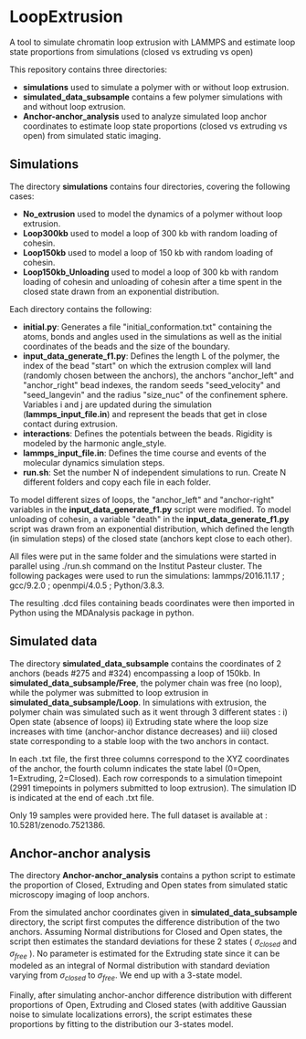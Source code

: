 # LoopExtrusion

A tool to simulate chromatin loop extrusion with LAMMPS and estimate loop state proportions from simulations (closed vs extruding vs open)

This repository contains three directories:
 - **simulations** used to simulate a polymer with or without loop extrusion.
 - **simulated_data_subsample** contains a few polymer simulations with and without loop extrusion.
 - **Anchor-anchor_analysis** used to analyze simulated loop anchor coordinates to estimate loop state proportions (closed vs extruding vs open) from simulated static imaging.


## Simulations

The directory **simulations** contains four directories, covering the following cases:
 - **No_extrusion** used to model the dynamics of a polymer without loop extrusion.
 - **Loop300kb** used to model a loop of 300 kb with random loading of cohesin.
 - **Loop150kb** used to model a loop of 150 kb with random loading of cohesin.
 - **Loop150kb_Unloading** used to model a loop of 300 kb with random loading of cohesin and unloading of cohesin after a time spent in the closed state drawn from an exponential distribution.

Each directory contains the following:
 - **initial.py**: Generates a file "initial_conformation.txt" containing the atoms, bonds and angles used in the simulations as well as the initial coordinates of the beads and the size of the boundary.
 - **input_data_generate_f1.py**: Defines the length L of the polymer, the index of the bead "start" on which the extrusion complex will land (randomly chosen between the anchors), the anchors "anchor_left" and "anchor_right" bead indexes, the random seeds "seed_velocity" and "seed_langevin" and the radius "size_nuc" of the confinement sphere. Variables i and j are updated during the simulation (**lammps_input_file.in**) and represent the beads that get in close contact during extrusion.
 - **interactions**: Defines the potentials between the beads. Rigidity is modeled by the harmonic angle_style.
 - **lammps_input_file.in**: Defines the time course and events of the molecular dynamics simulation steps.
 - **run.sh**: Set the number N of independent simulations to run. Create N different folders and copy each file in each folder.

To model different sizes of loops, the "anchor_left" and "anchor-right" variables in the **input_data_generate_f1.py** script were modified.
To model unloading of cohesin, a variable "death" in the **input_data_generate_f1.py** script was drawn from an exponential distribution, which defined the length (in simulation steps) of the closed state (anchors kept close to each other).

All files were put in the same folder and the simulations were started in parallel using ./run.sh command on the Institut Pasteur cluster. The following packages were used to run the simulations: lammps/2016.11.17 ; gcc/9.2.0 ; openmpi/4.0.5 ; Python/3.8.3.

The resulting .dcd files containing beads coordinates were then imported in Python using the MDAnalysis package in python.



## Simulated data

The directory **simulated_data_subsample** contains the coordinates of 2 anchors (beads #275 and #324) encompassing a loop of 150kb. In **simulated_data_subsample/Free**, the polymer chain was free (no loop), while the polymer was submitted to loop extrusion in **simulated_data_subsample/Loop**. In simulations with extrusion, the polymer chain was simulated such as it went through 3 different states : i) Open state  (absence of loops) ii) Extruding state where the loop size increases with time (anchor-anchor distance decreases) and iii) closed state corresponding to a stable loop with the two anchors in contact.

In each .txt file, the first three columns correspond to the XYZ coordinates of the anchor, the fourth column indicates the state label (0=Open, 1=Extruding, 2=Closed). Each row corresponds to a simulation timepoint (2991 timepoints in polymers submitted to loop extrusion). The simulation ID is indicated at the end of each .txt file. 

Only 19 samples were provided here. The full dataset is available at : 10.5281/zenodo.7521386.

## Anchor-anchor analysis

The directory **Anchor-anchor_analysis** contains a python script to estimate the proportion of Closed, Extruding and Open states from simulated static microscopy imaging of loop anchors.

From the simulated anchor coordinates given in **simulated_data_subsample** directory, the script first computes the difference distribution of the two anchors. Assuming Normal distributions for Closed and Open states, the script then estimates the standard deviations for these 2 states ( $\sigma_{closed}$ and $\sigma_{free}$ ). No parameter is estimated for the Extruding state since it can be modeled as an integral of Normal distribution with standard deviation varying from $\sigma_{closed}$ to $\sigma_{free}$. We end up with a 3-state model.

Finally, after simulating anchor-anchor difference distribution with different proportions of Open, Extruding and Closed states (with additive Gaussian noise to simulate localizations errors), the script estimates these proportions by fitting to the distribution our 3-states model.
